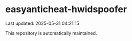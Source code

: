 # easyanticheat-hwidspoofer

Last updated: 2025-05-31 04:21:15

This repository is automatically maintained.
